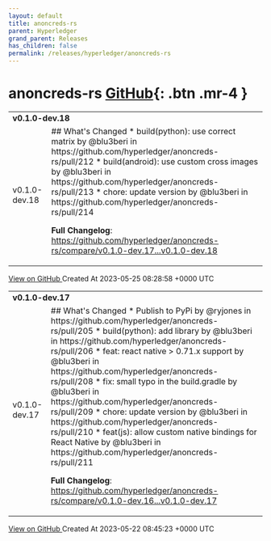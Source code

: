 ```yaml
---
layout: default
title: anoncreds-rs
parent: Hyperledger
grand_parent: Releases
has_children: false
permalink: /releases/hyperledger/anoncreds-rs
---
```


# anoncreds-rs <span class="fs-3 right-align">[GitHub](https://github.com/hyperledger/anoncreds-rs){: .btn .mr-4 }</span>


<div>
    <table>
        <tr>
            <td colspan="2">
                <b>
                    v0.1.0-dev.18
                </b>
            </td>
        </tr>
        <tr>
            <td>
                <span class="chip">
                    v0.1.0-dev.18
                </span>
            </td>
            <td>
                ## What's Changed
* build(python): use correct matrix by @blu3beri in https://github.com/hyperledger/anoncreds-rs/pull/212
* build(android): use custom cross images by @blu3beri in https://github.com/hyperledger/anoncreds-rs/pull/213
* chore: update version by @blu3beri in https://github.com/hyperledger/anoncreds-rs/pull/214


**Full Changelog**: https://github.com/hyperledger/anoncreds-rs/compare/v0.1.0-dev.17...v0.1.0-dev.18
            </td>
        </tr>
    </table>
    <a href="https://github.com/hyperledger/anoncreds-rs/releases/tag/v0.1.0-dev.18" class=".btn">
        View on GitHub
    </a>
    <span class="right-align">
        Created At 2023-05-25 08:28:58 +0000 UTC
    </span>
</div>

<div>
    <table>
        <tr>
            <td colspan="2">
                <b>
                    v0.1.0-dev.17
                </b>
            </td>
        </tr>
        <tr>
            <td>
                <span class="chip">
                    v0.1.0-dev.17
                </span>
            </td>
            <td>
                ## What's Changed
* Publish to PyPi by @ryjones in https://github.com/hyperledger/anoncreds-rs/pull/205
* build(python): add library by @blu3beri in https://github.com/hyperledger/anoncreds-rs/pull/206
* feat: react native > 0.71.x support by @blu3beri in https://github.com/hyperledger/anoncreds-rs/pull/208
* fix: small typo in the build.gradle by @blu3beri in https://github.com/hyperledger/anoncreds-rs/pull/209
* chore: update version by @blu3beri in https://github.com/hyperledger/anoncreds-rs/pull/210
* feat(js): allow custom native bindings for React Native by @blu3beri in https://github.com/hyperledger/anoncreds-rs/pull/211


**Full Changelog**: https://github.com/hyperledger/anoncreds-rs/compare/v0.1.0-dev.16...v0.1.0-dev.17
            </td>
        </tr>
    </table>
    <a href="https://github.com/hyperledger/anoncreds-rs/releases/tag/v0.1.0-dev.17" class=".btn">
        View on GitHub
    </a>
    <span class="right-align">
        Created At 2023-05-22 08:45:23 +0000 UTC
    </span>
</div>

